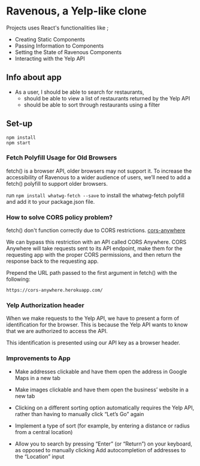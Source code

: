 # Ravenous, a Yelp-like clone 

Projects uses React's functionalities like ; 

- Creating Static Components
- Passing Information to Components
- Setting the State of Ravenous Components
- Interacting with the Yelp API

## Info about app

- As a user, I should be able to search for restaurants,
  - should be able to view a list of restaurants returned by the Yelp API
  - should be able to sort through restaurants using a filter

## Set-up

```
npm install
npm start 
```

### Fetch Polyfill Usage for Old Browsers

fetch() is a browser API, older browsers may not support it. To increase the accessibility of Ravenous to a wider audience of users, we’ll need to add a fetch() polyfill to support older browsers. 

run `npm install whatwg-fetch --save` to install the whatwg-fetch polyfill and add it to your package.json file.


### How to solve CORS policy problem?

fetch() don't function correctly due to CORS restrictions. [cors-anywhere](https://cors-anywhere.herokuapp.com/)

We can bypass this restriction with an API called CORS Anywhere. CORS Anywhere will take requests sent to its API endpoint, make them for the requesting app with the proper CORS permissions, and then return the response back to the requesting app.

Prepend the URL path passed to the first argument in fetch() with the following:

`https://cors-anywhere.herokuapp.com/`


### Yelp Authorization header

When we make requests to the Yelp API, we have to present a form of identification for the browser. This is because the Yelp API wants to know that we are authorized to access the API.

This identification is presented using our API key as a browser header.


### Improvements to App

- Make addresses clickable and have them open the address in Google Maps in a new tab
  
- Make images clickable and have them open the business’ website in a new tab
  
- Clicking on a different sorting option automatically requires the Yelp API, rather than having to manually click “Let’s Go” again

- Implement a type of sort (for example, by entering a distance or radius from a central location)

- Allow you to search by pressing “Enter” (or “Return”) on your keyboard, as opposed to manually clicking
Add autocompletion of addresses to the “Location” input

